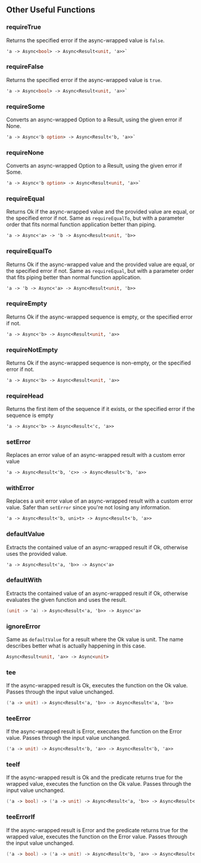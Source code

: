 ## Other Useful Functions


### requireTrue

Returns the specified error if the async-wrapped value is `false`.
```fsharp
'a -> Async<bool> -> Async<Result<unit, 'a>>`
```
### requireFalse

Returns the specified error if the async-wrapped value is `true`.
```fsharp
'a -> Async<bool> -> Async<Result<unit, 'a>>`
```

### requireSome

Converts an async-wrapped Option to a Result, using the given error if None.
```fsharp
'a -> Async<'b option> -> Async<Result<'b, 'a>>`
```
### requireNone

Converts an async-wrapped Option to a Result, using the given error if Some.

```fsharp
'a -> Async<'b option> -> Async<Result<unit, 'a>>`
```


### requireEqual

Returns Ok if the async-wrapped value and the provided value are equal, or the specified error if not. Same as `requireEqualTo`, but with a parameter order that fits normal function application better than piping.

```fsharp
'a -> Async<'a> -> 'b -> Async<Result<unit, 'b>>
```

### requireEqualTo

Returns Ok if the async-wrapped value and the provided value are equal, or the specified error if not. Same as `requireEqual`, but with a parameter order that fits piping better than normal function application.

```fsharp
'a -> 'b -> Async<'a> -> Async<Result<unit, 'b>>
```

### requireEmpty

Returns Ok if the async-wrapped sequence is empty, or the specified error if not.

```fsharp
'a -> Async<'b> -> Async<Result<unit, 'a>>
```

### requireNotEmpty

Returns Ok if the async-wrapped sequence is non-empty, or the specified error if not.

```fsharp
'a -> Async<'b> -> Async<Result<unit, 'a>>
```


### requireHead

Returns the first item of the sequence if it exists, or the specified error if the sequence is empty

```fsharp
'a -> Async<'b> -> Async<Result<'c, 'a>>
```


### setError

Replaces an error value of an async-wrapped result with a custom error value

```fsharp
'a -> Async<Result<'b, 'c>> -> Async<Result<'b, 'a>>
```

### withError

Replaces a unit error value of an async-wrapped result with a custom error value. Safer than `setError` since you're not losing any information.

```fsharp
'a -> Async<Result<'b, uni>t> -> Async<Result<'b, 'a>>
```

### defaultValue

Extracts the contained value of an async-wrapped result if Ok, otherwise uses the provided value.

```fsharp
'a -> Async<Result<'a, 'b>> -> Async<'a>
```

### defaultWith

Extracts the contained value of an async-wrapped result if Ok, otherwise evaluates the given function and uses the result.

```fsharp
(unit -> 'a) -> Async<Result<'a, 'b>> -> Async<'a>
```

### ignoreError

Same as `defaultValue` for a result where the Ok value is unit. The name describes better what is actually happening in this case.

```fsharp
Async<Result<unit, 'a>> -> Async<unit>
```

### tee
If the async-wrapped result is Ok, executes the function on the Ok value. Passes through the input value unchanged.

```fsharp
('a -> unit) -> Async<Result<'a, 'b>> -> Async<Result<'a, 'b>>
```

### teeError

If the async-wrapped result is Error, executes the function on the Error value. Passes through the input value unchanged.

```fsharp
('a -> unit) -> Async<Result<'b, 'a>> -> Async<Result<'b, 'a>>
```

### teeIf

If the async-wrapped result is Ok and the predicate returns true for the wrapped value, executes the function on the Ok value. Passes through the input value unchanged.

```fsharp
('a -> bool) -> ('a -> unit) -> Async<Result<'a, 'b>> -> Async<Result<'a, 'b>>
```

### teeErrorIf

If the async-wrapped result is Error and the predicate returns true for the wrapped value, executes the function on the Error value. Passes through the input value unchanged.

```fsharp
('a -> bool) -> ('a -> unit) -> Async<Result<'b, 'a>> -> Async<Result<'b, 'a>>
```

